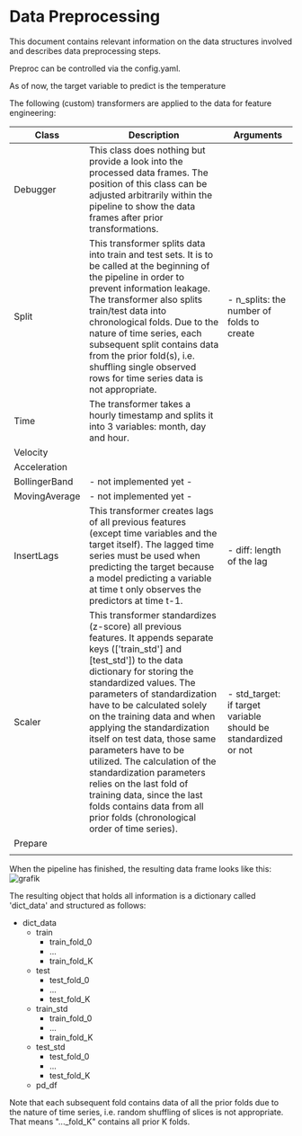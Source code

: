 # Data Preprocessing

This document contains relevant information on the data structures involved and describes data preprocessing steps. 




Preproc can be controlled via the config.yaml.




As of now, the target variable to predict is the temperature

The following (custom) transformers are applied to the data for feature engineering:

| Class | Description | Arguments |
|---|---|---|
| Debugger | This class does nothing but provide a look into the processed data frames. The position of this class can be adjusted  arbitrarily within the pipeline to show the data frames after prior transformations. |  |
| Split | This transformer splits data into train and test sets. It is to be called at the beginning of the pipeline in order to  prevent information leakage. The transformer also splits train/test data into chronological folds. Due to the nature of time series, each subsequent split contains data from the prior fold(s), i.e. shuffling single observed rows for time  series data is not appropriate. | - n_splits: the number of folds to create |
| Time | The transformer takes a hourly timestamp and splits it into 3 variables: month, day and hour. |  |
| Velocity |  |  |
| Acceleration |  |  |
| BollingerBand | - not implemented yet - |  |
| MovingAverage | - not implemented yet - |  |
| InsertLags | This transformer creates lags of all previous features (except time variables and the target itself). The lagged time  series must be used when predicting the target because a model predicting a variable at time t only observes the predictors at time t-1. | - diff: length of the lag |
| Scaler | This transformer standardizes (z-score) all previous features. It appends separate keys (['train_std'] and [test_std']) to  the data dictionary for storing the standardized values. The parameters of standardization have to be calculated solely on  the training data and when applying the standardization itself on test data, those same parameters have to be utilized.  The calculation of the standardization parameters relies on the last fold of training data, since the last folds contains data from all prior folds (chronological order of time series). | - std_target: if target variable should be standardized or not |
| Prepare |  |  |
|  |  |  |

When the pipeline has finished, the resulting data frame looks like this: 
![grafik](https://user-images.githubusercontent.com/52510339/175814437-8152c8bd-b0b3-4e79-9f51-ec09337d31fb.png)


The resulting object that holds all information is a dictionary called 'dict_data' and structured as follows:
- dict_data
  - train
    - train_fold_0
    - ...
    - train_fold_K
  - test
    - test_fold_0
    - ...
    - test_fold_K
  - train_std
    - train_fold_0
    - ...
    - train_fold_K
  - test_std
    - test_fold_0
    - ...
    - test_fold_K
  - pd_df

Note that each subsequent fold contains data of all the prior folds due to the nature of time series, i.e. random shuffling of slices is not appropriate. That means "..._fold_K" contains all prior K folds.
